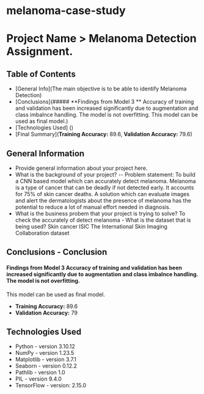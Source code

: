 # melanoma-case-study

# Project Name > Melanoma Detection Assignment. 

## Table of Contents 
* [General Info](The main objective is to be able to identify Melanoma Detection)
* [Conclusions](##### **Findings from Model 3 ** Accuracy of training and validation has been increased significantly due to augmentation and class imbalnce handling. The model is not overfitting. This model can be used as final model.)
* [Technologies Used] ()
* [Final Summary](**Training Accuracy:** 89.6, **Validation Accuracy:** 79.6)

## General Information 
- Provide general information about your project here.
- What is the background of your project?
  -- Problem statement: To build a CNN based model which can accurately detect melanoma. Melanoma is a type of cancer that can be deadly if not detected early. It accounts for 75% of skin cancer deaths. A solution which can evaluate images and alert the dermatologists about the presence of melanoma has the potential to reduce a lot of manual effort needed in diagnosis.
- What is the business probem that your project is trying to solve? To check the accurately of detect melanoma - What is the dataset that is being used? Skin cancer ISIC The International Skin Imaging Collaboration dataset 

## Conclusions - Conclusion 
#### **Findings from Model 3** Accuracy of training and validation has been increased significantly due to augmentation and class imbalnce handling. The model is not overfitting. 

This model can be used as final model. 
  - **Training Accuracy:** 89.6
  - **Validation Accuracy:** 79

## Technologies Used 
  - Python - version 3.10.12
  - NumPy - version 1.23.5
  - Matplotlib - version 3.7.1 
  - Seaborn - version 0.12.2 
  - Pathlib - version 1.0 
  - PIL - version 9.4.0 
  - TensorFlow - version: 2.15.0
